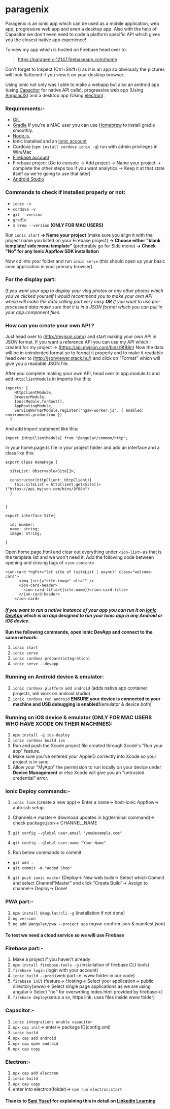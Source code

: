 # paragenix
Paragenix is an ionic app which can be used as a mobile application, web app, progressive web app and even a desktop app. Also with the help of Capacitor we don't even need to code a platform specific API which gives you the closest native app experience!

To view my app which is hosted on Firebase head over to:
> https://paragenix-12147.firebaseapp.com/home

Don't forget to Inspect (Ctrl+Shift+I) as it is an app so obviously the pictures will look flattened if you view it on your desktop browser.

Using ionic not only was I able to make a webapp but also an android app (using [Capacitor](https://capacitor.ionicframework.com/) for native API calls), progressive web app (Using [AngularJS](https://angularjs.org/)) and a desktop app (Using [electron](https://electronjs.org/)).

### Requirements:-
- [Git](https://git-scm.com/downloads),
- [Gradle](https://gradle.org/install/) If you're a MAC user you can use [Homebrew](https://brew.sh/) to install gradle smoothly.
- [Node.js](https://nodejs.org/en/),
- Ionic installed and an [Ionic account](https://ionicframework.com/)
- Cordova (`npm install cordova ionic -g`) run with admin privileges in Win/Mac
- [Firebase account](https://firebase.google.com/)
- Firebase project (Go to console -> Add project -> Name your project -> complete the other steps too if you want analytics -> Keep it at that state itself as we're going to use that later)
- [Android Studio](https://developer.android.com/studio)

### Commands to check if installed properly or not:
- `ionic -v`
- `cordova -v`
- `git --version`
- `gradle`
- `$ brew --version` **(ONLY FOR MAC USERS)**

Run 
`ionic start` **-> Name your project** (make sure you align it with the project name you listed on your Firebase project) **-> Choose either "blank template/ side menu template"** (preferably go for Side menu) **-> Check "No" for any Ionic Appflow SDK installation**

Now cd into your folder and run
`ionic serve` (this should open up your basic ionic application in your primary browser)

### For the display part:
_If you want your app to display your vlog photos or any other photos which you've clicked yourself I would recommend you to make your own API which will make the data calling part very easy
**OR**
If you want to use pre-processed data make sure that it is in a JSON format which you can pull in your app.component files._

### How can you create your own API ?
Just head over to (http://myjson.com/) and start making your own API in JSON format.
If you want a reference API you can use my API which I created for my project -> (https://api.myjson.com/bins/9f88n)
Now the data will be in unindented format so to format it properly and to make it readable head over to (http://jsonviewer.stack.hu/) and click on "Format" which will give you a readable JSON file.

After you complete making your own API, head over to app.module.ts and  add `HttpClientModule` in imports like this:
```
imports: [
    HttpClientModule,
    BrowserModule,
    IonicModule.forRoot(),
    AppRoutingModule,
    ServiceWorkerModule.register('ngsw-worker.js', { enabled: environment.production })
  ]
```
And add import statement like this: 
```
import {HttpClientModule} from "@angular/common/http";
```  

In your home.page.ts file in your project folder and add an interface and a class like this:
```
export class HomePage {

  siteList: Observable<Site[]>;

  constructor(httpClient: HttpClient){
    this.siteList = httpClient.get<Site[]>("https://api.myjson.com/bins/9f88n")
  }


}

export interface Site{

  id: number;
  name: string;
  image: string;

}
```

Open home.page.html and clear out everything under `<ion-list>` as that is the template list and we won't need it. Add the following code between opening and closing tags of `<ion-content>`
```
<ion-card *ngFor="let site of (siteList | async)" class="welcome-card">
      <img [src]="site.image" alt="" />
      <ion-card-header>
        <ion-card-title>{{site.name}}</ion-card-title>
      </ion-card-header>
    </ion-card>
```
#### _If you want to run a native instance of your app you can run it on [Ionic DevApp](https://ionicframework.com/docs/appflow/devapp) which is an app designed to run your Ionic app in any Android or iOS device._
**Run the following commands, open Ionic DevApp and connect to the same network:**
1. `ionic start`
2. `ionic serve`
3. `ionic cordova prepare(integration)`
4. `ionic serve --devapp`

### Running on Android device & emulator:
1. `ionic cordova platform add android` (adds native app container projects, will work on android studio)
2. `ionic cordova run android` **ENSURE your device is connected to your machine and USB debugging is enabled!**(emulator & device both)

### Running on iOS device & emulator (ONLY FOR MAC USERS WHO HAVE XCODE ON THEIR MACHINES):
1. `npm install -g ios-deploy`
2. `ionic cordova build ios`
3. Run and push the Xcode project file created through Xcode's "Run your app" feature.
4. Make sure you've entered your AppleID correctly into Xcode so your project is in sync.
5. Allow your "MyApp" the permission to run locally on your device under **Device Management** or else Xcode will give you an "untrusted credential" error.

### Ionic Deploy commands:-
1. `ionic link` (create a new app)-> Enter a name-> host-Ionic Appflow-> auto ssh setup 
2. Channels-> master-> download updates in bg(terminal command)-> check package.json-> CHANNEL_NAME

3. `git config --global user.email "you@example.com"`
4. `git config --global user.name "Your Name"`
5. Run below commands to commit
- `git add .`
- `git commit -m "Added Shop"`

6. `git push ionic master`
(Deploy-> New web build-> Select which Commit and select Channel"Master" and click "Create Build"-> Assign to channel-> Deploy-> Done!

### PWA part:-
1. `npm install @angular/cli -g` (installation if not done)
2. `ng version`
3. `ng add @angular/pwa --project app` (ngsw-confirm.json & manifest.json)

#### To test we need a cloud service so we will use Firebase

### Firebase part:-
1. Make a project if you haven't already 
2. `npm install firebase-tools -g` (installation of firebase CLI tools)
3. `firebase login` (login with your account)
4. `ionic build --prod` (web part i.e. www folder in our code)
5. `firebase init` (feature-> Hosting-> Select your application-> public directory(www)-> Select single page applications as we are using angular-> Select "no" for overwriting index.html provided by firebase->)
6. `firebase deploy`(setup a sv, https link, uses files inside www folder)
 
### Capacitor:-
1. `ionic integrations enable capacitor`
2. `npx cap init`-> enter-> package ID(config.xml)
3. `ionic build`
4. `npx cap add android`
5. `npx cap open android`
6. `npx cap copy`

### Electron:-
1. `npx cap add electron`
2. `ionic build`
3. `npx cap copy`
4. enter into electron\(folder)-> `npm run electron:start`

#### Thanks to [Sani Yusuf](https://www.linkedin.com/in/saniyusuf/) for explaining this in detail on [Linkedin Learning](https://www.linkedin.com/)


